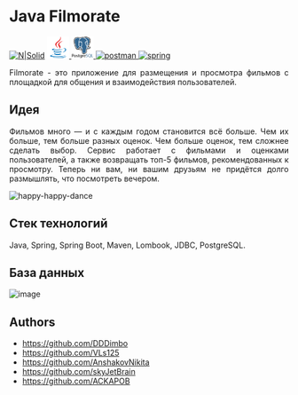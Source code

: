 # Java Filmorate

[![N|Solid](https://cldup.com/dTxpPi9lDf.thumb.png)](https://nodesource.com/products/nsolid)
<a href="https://www.java.com" target="_blank" rel="noreferrer"> <img src="https://raw.githubusercontent.com/devicons/devicon/master/icons/java/java-original.svg" alt="java" width="40" height="40"/> </a>  <a href="https://www.postgresql.org" target="_blank" rel="noreferrer"> <img src="https://raw.githubusercontent.com/devicons/devicon/master/icons/postgresql/postgresql-original-wordmark.svg" alt="postgresql" width="40" height="40"/> </a> <a href="https://postman.com" target="_blank" rel="noreferrer"> <img src="https://www.vectorlogo.zone/logos/getpostman/getpostman-icon.svg" alt="postman" width="40" height="40"/> </a> <a href="https://spring.io/" target="_blank" rel="noreferrer"> <img src="https://www.vectorlogo.zone/logos/springio/springio-icon.svg" alt="spring" width="40" height="40"/> </a>

<p align="justify">Filmorate - это приложение для размещения и просмотра фильмов с площадкой для общения и взаимодействия пользователей.</p>

## Идея

<p align="justify">Фильмов много — и с каждым годом становится всё больше. Чем их больше, тем больше разных оценок. Чем больше оценок, тем сложнее сделать выбор. Сервис работает с фильмами и оценками пользователей, а также возвращать топ-5 фильмов, рекомендованных к просмотру. Теперь ни вам, ни вашим друзьям не придётся долго размышлять, что посмотреть вечером.</p>


![happy-happy-dance](https://user-images.githubusercontent.com/92802270/221440645-72294b05-2b57-45da-b4ef-598c4d1f49b8.gif)

## Стек технологий

<p align="justify">Java, Spring, Spring Boot, Maven, Lombook, JDBC, PostgreSQL.</p>

## База данных
![image](https://user-images.githubusercontent.com/92802270/221441426-32fdf3d9-a687-47d6-a9b7-8459843de65f.png)

## Authors

- https://github.com/DDDimbo
- https://github.com/VLs125
- https://github.com/AnshakovNikita
- https://github.com/skyJetBrain
- https://github.com/ACKAPOB
